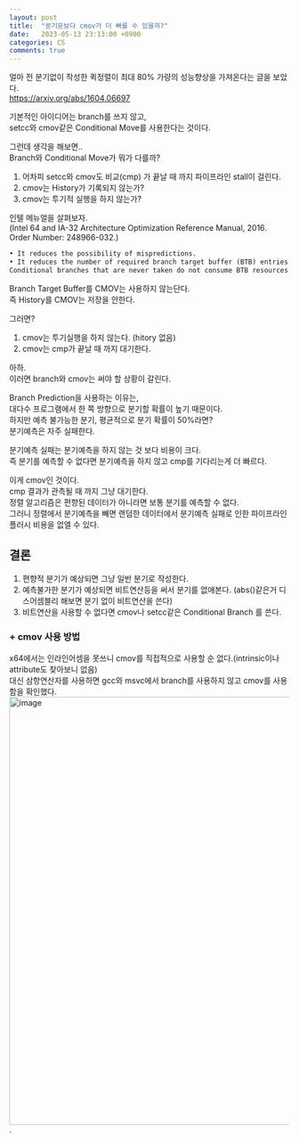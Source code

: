 ```yaml
---
layout: post
title:  "분기문보다 cmov가 더 빠를 수 있을까?"
date:   2023-05-13 23:13:00 +0900
categories: CS
comments: true
---
```

얼마 전 분기없이 작성한 퀵정렬이 최대 80% 가량의 성능향상을 가져온다는 글을 보았다.  
<https://arxiv.org/abs/1604.06697>  

기본적인 아이디어는 branch를 쓰지 않고,  
setcc와 cmov같은 Conditional Move를 사용한다는 것이다.  

그런데 생각을 해보면..  
Branch와 Conditional Move가 뭐가 다를까?  

1. 어차피 setcc와 cmov도 비교(cmp) 가 끝날 때 까지 파이프라인 stall이 걸린다.  
2. cmov는 History가 기록되지 않는가?  
3. cmov는 투기적 실행을 하지 않는가?  

인텔 메뉴얼을 살펴보자.  
(Intel 64 and IA-32 Architecture Optimization Reference Manual, 2016. Order Number:
248966-032.)  
```md
• It reduces the possibility of mispredictions.  
• It reduces the number of required branch target buffer (BTB) entries.  
Conditional branches that are never taken do not consume BTB resources.  
```  
Branch Target Buffer를 CMOV는 사용하지 않는단다.  
즉 History를 CMOV는 저장을 안한다.  

그러면?  
1. cmov는 투기실행을 하지 않는다. (hitory 없음)  
2. cmov는 cmp가 끝날 때 까지 대기한다.  

아하.  
이러면 branch와 cmov는 써야 할 상황이 갈린다.   

Branch Prediction을 사용하는 이유는,  
대다수 프로그램에서 한 쪽 방향으로 분기할 확률이 높기 때문이다.  
하지만 예측 불가능한 분기, 평균적으로 분기 확률이 50%라면?  
분기예측은 자주 실패한다.  

분기예측 실패는 분기예측을 하지 않는 것 보다 비용이 크다.  
즉 분기를 예측할 수 없다면 분기예측을 하지 않고 cmp를 기다리는게 더 빠르다.  

이게 cmov인 것이다.  
cmp 결과가 관측될 때 까지 그냥 대기한다.  
정렬 알고리즘은 편향된 데이터가 아니라면 보통 분기를 예측할 수 없다.  
그러니 정렬에서 분기예측을 빼면 랜덤한 데이터에서
분기예측 실패로 인한 파이프라인 플러시 비용을 없앨 수 있다.  


## 결론
1. 편향적 분기가 예상되면 그냥 일반 분기로 작성한다.  
2. 예측불가한 분기가 예상되면 비트연산등을 써서 분기를 없애본다. (abs()같은거 디스어셈블리 해보면 분기 없이 비트연산을 쓴다)  
3. 비트연산을 사용할 수 없다면 cmov나 setcc같은 Conditional Branch 를 쓴다.  

### + cmov 사용 방법
x64에서는 인라인어셈을 못쓰니 cmov를 직접적으로 사용할 순 없다.(intrinsic이나 attribute도 찾아보니 없음)  
대신 삼항연산자를 사용하면 gcc와 msvc에서 branch를 사용하지 않고 cmov를 사용함을 확인했다.  
<img width="769" alt="image" src="https://github.com/Ria9993/Ria9993.github.io/assets/44316628/dd9b6626-1cec-4e1f-994b-085ed32af9b5">.  